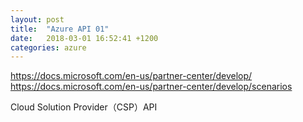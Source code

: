 ```yaml
---
layout: post
title:  "Azure API 01"
date:   2018-03-01 16:52:41 +1200
categories: azure
---
```


https://docs.microsoft.com/en-us/partner-center/develop/
https://docs.microsoft.com/en-us/partner-center/develop/scenarios

Cloud Solution Provider（CSP）API